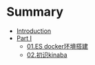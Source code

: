 # Summary

* [Introduction](README.md)
* [Part I](part1/README.md)
    * [01.ES docker环境搭建](part1/es简单环境搭建.md)
    * [02.初识kinaba](part1/kinaba.md)

